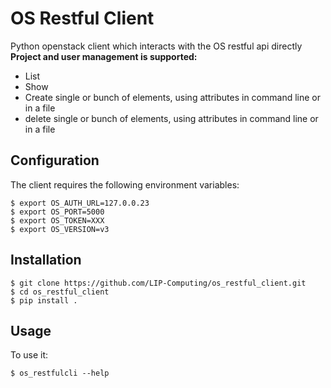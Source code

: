 # OS Restful Client

Python openstack client which interacts with the OS restful api directly
**Project and user management is supported:** 
 * List
 * Show
 * Create single or bunch of elements, using attributes in command line or in a file
 * delete single or bunch of elements, using attributes in command line or in a file

## Configuration
The client requires the following environment variables:
    
    $ export OS_AUTH_URL=127.0.0.23
    $ export OS_PORT=5000
    $ export OS_TOKEN=XXX
    $ export OS_VERSION=v3

## Installation
    $ git clone https://github.com/LIP-Computing/os_restful_client.git
    $ cd os_restful_client
    $ pip install .


## Usage


To use it:

    $ os_restfulcli --help

